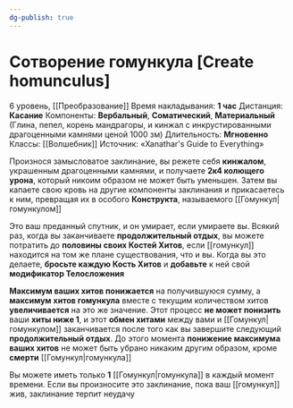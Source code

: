 ```yaml
---
dg-publish: true
---
```

# Сотворение гомункула [Create homunculus]
6 уровень, [[Преобразование]]
Время накладывания: **1 час**
Дистанция: **Касание**
Компоненты: **Вербальный**, **Соматический**, **Материальный** (Глина, пепел, корень мандрагоры, и кинжал с инкрустированными драгоценными камнями ценой 1000 зм)
Длительность: **Мгновенно**
Классы: [[Волшебник]]
Источник: «Xanathar's Guide to Everything»

Произнося замысловатое заклинание, вы режете себя **кинжалом**, украшенным драгоценными камнями, и получаете **2к4 колющего урона**, который никоим образом не может быть уменьшен. Затем вы капаете свою кровь на другие компоненты заклинания и прикасаетесь к ним, превращая их в особого **Конструкта**, называемого [[Гомункул|гомункулом]]

Это ваш преданный спутник, и он умирает, если умираете вы. Всякий раз, когда вы заканчиваете **продолжительный отдых**, вы можете потратить до **половины своих Костей Хитов**, если [[гомункул]] находится на том же плане существования, что и вы. Когда вы это делаете, **бросьте каждую Кость Хитов** и **добавьте** к ней свой **модификатор Телосложения**

**Максимум ваших хитов понижается** на получившуюся сумму, а **максимум хитов гомункула** вместе с текущим количеством хитов **увеличивается** на это же значение. Этот процесс **не может понизить** ваши **хиты ниже 1**, и этот **обмен хитами** между вами и [[Гомункул|гомункулом]] заканчивается после того как вы завершите следующий **продолжительный отдых**. До этого момента **понижение максимума ваших хитов** не может быть убрано никаким другим образом, кроме **смерти** [[Гомункул|гомункула]]

Вы можете иметь только **1** [[Гомункул|гомункула]] в каждый момент времени. Если вы произносите это заклинание, пока ваш [[гомункул]] жив, заклинание терпит неудачу